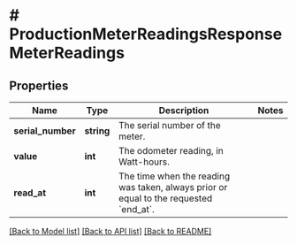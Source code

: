 # # ProductionMeterReadingsResponseMeterReadings

## Properties

Name | Type | Description | Notes
------------ | ------------- | ------------- | -------------
**serial_number** | **string** | The serial number of the meter. |
**value** | **int** | The odometer reading, in Watt-hours. |
**read_at** | **int** | The time when the reading was taken, always prior or equal to the requested &#x60;end_at&#x60;. |

[[Back to Model list]](../../README.md#models) [[Back to API list]](../../README.md#endpoints) [[Back to README]](../../README.md)
